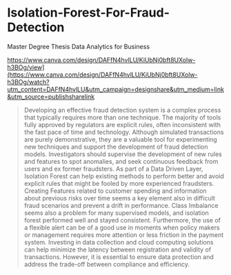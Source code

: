 # Isolation-Forest-For-Fraud-Detection
Master Degree Thesis Data Analytics for Business

https://www.canva.com/design/DAFfN4hvlLU/KiUbNj0bft8UXolw-h3BOg/view](https://www.canva.com/design/DAFfN4hvlLU/KiUbNj0bft8UXolw-h3BOg/watch?utm_content=DAFfN4hvlLU&utm_campaign=designshare&utm_medium=link&utm_source=publishsharelink

> Developing an effective fraud detection system is a complex process that
> typically requires more than one technique. The majority of tools fully approved
> by regulators are explicit rules, often inconsistent with the fast pace of time and
> technology. Although simulated transactions are purely demonstrative, they are
> a valuable tool for experimenting new techniques and support the development
> of fraud detection models. Investigators should supervise the development
> of new rules and features to spot anomalies, and seek continuous feedback
> from users and ex former fraudsters. As part of a Data Driven Layer, Isolation
> Forest can help existing methods to perform better and avoid explicit rules that
> might be fooled by more experienced fraudsters. Creating Features related to
> customer spending and information about previous risks over time seems a key
> element also in difficult fraud scenarios and prevent a drift in performance. Class
> Imbalance seems also a problem for many supervised models, and isolation
> forest performed well and stayed consistent. Furthermore, the use of a flexible
> alert can be of a good use in moments when policy makers or management
> requires more attention or less friction in the payment system. Investing in data
> collection and cloud computing solutions can help minimize the latency between
> registration and validity of transactions. However, it is essential to ensure data
> protection and address the trade-off between compliance and efficiency.
